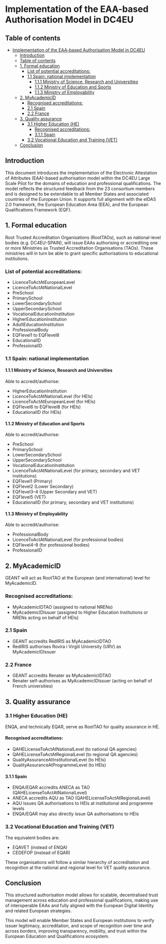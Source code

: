 # Implementation of the EAA-based Authorisation Model in DC4EU

## Table of contents

- [Implementation of the EAA-based Authorisation Model in DC4EU](#implementation-of-the-eaa-based-authorisation-model-in-dc4eu)
  - [Introduction](#introduction)
  - [Table of contents](#table-of-contents)
  - [1. Formal education](#1-formal-education)
    - [List of potential accreditations:](#list-of-potential-accreditations)
    - [1.1 Spain: national implementation](#11-spain-national-implementation)
      - [1.1.1 Ministry of Science, Research and Universities](#111-ministry-of-science-research-and-universities)
      - [1.1.2 Ministry of Education and Sports](#112-ministry-of-education-and-sports)
      - [1.1.3 Ministry of Employability](#113-ministry-of-employability)
  - [2. MyAcademicID](#2-myacademicid)
    - [Recognised accreditations:](#recognised-accreditations)
    - [2.1 Spain](#21-spain)
    - [2.2 France](#22-france)
  - [3. Quality assurance](#3-quality-assurance)
    - [3.1 Higher Education (HE)](#31-higher-education-he)
      - [Recognised accreditations:](#recognised-accreditations-1)
      - [3.1.1 Spain](#311-spain)
    - [3.2 Vocational Education and Training (VET)](#32-vocational-education-and-training-vet)
  - [Conclusion](#conclusion)


## Introduction

This document introduces the implementation of the Electronic Attestation of Attributes (EAA)-based authorisation model within the DC4EU Large Scale Pilot for the domains of education and professional qualifications. The model reflects the structured feedback from the 23 consortium members and is designed to be extendable to all Member States and associated countries of the European Union. It supports full alignment with the eIDAS 2.0 framework, the European Education Area (EEA), and the European Qualifications Framework (EQF).

## 1. Formal education

Root Trusted Accreditation Organisations (RootTAOs), such as national-level bodies (e.g. DC4EU-SPAIN), will issue EAAs authorising or accrediting one or more Ministries as Trusted Accreditation Organisations (TAOs). These ministries will in turn be able to grant specific authorisations to educational institutions.

### List of potential accreditations:

- LicenceToActAtEuropeanLevel  
- LicenceToActAtNationalLevel  
- PreSchool  
- PrimarySchool  
- LowerSecondarySchool  
- UpperSecondarySchool  
- VocationalEducationInstitution  
- HigherEducationInstitution  
- AdultEducationInstitution  
- ProfessionalBody  
- EQFlevel1 to EQFlevel8  
- EducationalID  
- ProfessionalID  

### 1.1 Spain: national implementation

#### 1.1.1 Ministry of Science, Research and Universities
Able to accredit/authorise:
- HigherEducationInstitution
- LicenceToActAtNationalLevel (for HEIs)
- LicenceToActAtEuropeanLevel (for HEIs)
- EQFlevel6 to EQFlevel8 (for HEIs)
- EducationalID (for HEIs)

#### 1.1.2 Ministry of Education and Sports
Able to accredit/authorise:
- PreSchool
- PrimarySchool
- LowerSecondarySchool
- UpperSecondarySchool
- VocationalEducationInstitution
- LicenceToActAtNationalLevel (for primary, secondary and VET institutions)
- EQFlevel1 (Primary)
- EQFlevel2 (Lower Secondary)
- EQFlevel3–4 (Upper Secondary and VET)
- EQFlevel5 (VET)
- EducationalID (for primary, secondary and VET institutions)

#### 1.1.3 Ministry of Employability
Able to accredit/authorise:
- ProfessionalBody
- LicenceToActAtNationalLevel (for professional bodies)
- EQFlevel4–8 (for professional bodies)
- ProfessionalID



## 2. MyAcademicID

GEANT will act as RootTAO at the European (and international) level for MyAcademicID.

### Recognised accreditations:
- MyAcademicIDTAO (assigned to national NRENs)
- MyAcademicIDIssuer (assigned to Higher Education Institutions or NRENs acting on behalf of HEIs)

### 2.1 Spain
- GEANT accredits RedIRIS as MyAcademicIDTAO
- RedIRIS authorises Rovira i Virgili University (URV) as MyAcademicIDIssuer

### 2.2 France
- GEANT accredits Renater as MyAcademicIDTAO
- Renater self-authorises as MyAcademicIDIssuer (acting on behalf of French universities)



## 3. Quality assurance

### 3.1 Higher Education (HE)
ENQA, and technically EQAR, serve as RootTAO for quality assurance in HE.

#### Recognised accreditations:
- QAHELicenseToActAtNationalLevel (to national QA agencies)
- QAHELicenseToActAtRegionalLevel (to regional QA agencies)
- QualityAssuranceAtInstitutionalLevel (to HEIs)
- QualityAssuranceAtProgrammeLevel (to HEIs)

#### 3.1.1 Spain
- ENQA/EQAR accredits ANECA as TAO (QAHELicenseToActAtNationalLevel)
- ANECA accredits AQU as TAO (QAHELicenseToActAtRegionalLevel)
- AQU issues QA authorisations to HEIs at institutional and programme levels
- ENQA/EQAR may also directly issue QA authorisations to HEIs

### 3.2 Vocational Education and Training (VET)
The equivalent bodies are:
- EQAVET (instead of ENQA)
- CEDEFOP (instead of EQAR)

These organisations will follow a similar hierarchy of accreditation and recognition at the national and regional level for VET quality assurance.


## Conclusion

This structured authorisation model allows for scalable, decentralised trust management across education and professional qualifications, making use of interoperable EAAs and fully aligned with the European Digital Identity and related European strategies.

This model will enable Member States and European institutions to verify issuer legitimacy, accreditation, and scope of recognition over time and across borders, improving transparency, mobility, and trust within the European Education and Qualifications ecosystem.
